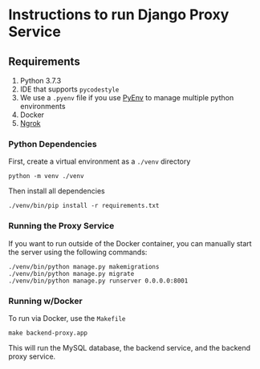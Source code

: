 # Instructions to run Django Proxy Service

## Requirements

1. Python 3.7.3
2. IDE that supports `pycodestyle`
3. We use a `.pyenv` file if you use [PyEnv](https://github.com/pyenv/pyenv) to manage multiple python environments
4. Docker
5. [Ngrok](https://ngrok.com/)

### Python Dependencies

First, create a virtual environment as a `./venv` directory
```
python -m venv ./venv
```

Then install all dependencies
```
./venv/bin/pip install -r requirements.txt
```
       
### Running the Proxy Service

If you want to run outside of the Docker container, you can manually start the server using the following commands:

```
./venv/bin/python manage.py makemigrations
./venv/bin/python manage.py migrate
./venv/bin/python manage.py runserver 0.0.0.0:8001
```

### Running w/Docker

To run via Docker, use the `Makefile`

```
make backend-proxy.app
```

This will run the MySQL database, the backend service, and the backend proxy service.